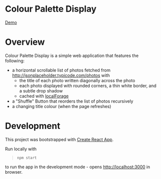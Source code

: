 # Colour Palette Display

[Demo](https://ckittyyan.github.io/colour-palette-displayer)

# Overview

Colour Palette Display is a simple web application that features the following:
- a horizontal scrollable list of photos fetched from http://jsonplaceholder.typicode.com/photos with
    - the title of each photo written diagonally across the photo
    - each photo displayed with rounded corners, a thin white border, and a subtle drop shadow
    - cached with [localForage](https://localforage.github.io/localForage/)
- a "Shuffle" Button that reorders the list of photos recursively
- a changing title colour (when the page refreshes)

# Development

This project was bootstrapped with [Create React App](https://github.com/facebook/create-react-app).

Run locally with
> `npm start`

to run the app in the development mode - opens [http://localhost:3000](http://localhost:3000) in browser.

